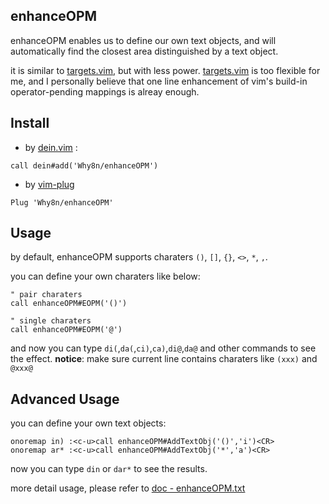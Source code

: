 ## enhanceOPM
enhanceOPM enables us to define our own text objects, and will automatically find the closest area distinguished by a text object.

it is similar to [targets.vim], but with less power. 
[targets.vim] is too flexible for me, and I personally believe that one line enhancement of vim's build-in operator-pending mappings is alreay enough.

## Install
- by [dein.vim] :
```vim
call dein#add('Why8n/enhanceOPM')
```

- by [vim-plug]
```vim
Plug 'Why8n/enhanceOPM'
```

## Usage
by default, enhanceOPM supports charaters `()`, `[]`, `{}`, `<>`, `*`, `,`.

you can define your own charaters like below:
```vim
" pair charaters
call enhanceOPM#EOPM('()')

" single charaters
call enhanceOPM#EOPM('@')
```
and now you can type `di(`,`da(`,`ci)`,`ca)`,`di@`,`da@` and other commands to see the effect.
**notice**: make sure current line contains charaters like `(xxx)` and `@xxx@`

## Advanced Usage
you can define your own text objects:
```vim
onoremap in) :<c-u>call enhanceOPM#AddTextObj('()','i')<CR>
onoremap ar* :<c-u>call enhanceOPM#AddTextObj('*','a')<CR>
```
now you can type `din` or `dar*` to see the results.

more detail usage, please refer to [doc - enhanceOPM.txt][enhanceOPM.txt]



[targets.vim]:https://github.com/wellle/targets.vim

[dein.vim]:https://github.com/Shougo/dein.vim

[vim-plug]:https://github.com/junegunn/vim-plug

[enhanceOPM.txt]:https://github.com/Why8n/enhanceOPM/blob/main/doc/enhanceOPM.txt

